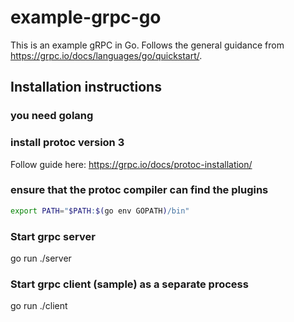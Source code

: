# example-grpc-go

This is an example gRPC in Go. Follows the general guidance from <https://grpc.io/docs/languages/go/quickstart/>.

## Installation instructions

### you need golang

### install protoc version 3

Follow guide here: <https://grpc.io/docs/protoc-installation/>

### ensure that the protoc compiler can find the plugins

```sh
export PATH="$PATH:$(go env GOPATH)/bin"
```

### Start grpc server

go run ./server

### Start grpc client (sample) as a separate process

go run ./client

